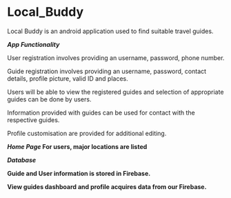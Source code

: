 # Local_Buddy

Local Buddy is an android application used to find suitable travel guides.

<b><i>App Functionality</i></b>
<p>User registration involves providing an username, password, phone number.</p>
<p>Guide registration involves providing an username, password, contact details, profile picture, valid ID and places.</p>
<p>Users will be able to view the registered guides and selection of appropriate guides can be done by users.</p>
<p>Information provided with guides can be used for contact with the respective guides.</p>
<p>Profile customisation are provided for additional editing.</p>

<b><i>Home Page</i><b/>
For users, major locations are listed

<b><i>Database</i></b>
<p>Guide and User information is stored in Firebase.</p>
<p>View guides dashboard and profile acquires data from our Firebase.</p>
